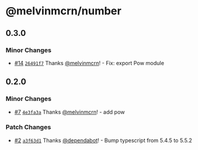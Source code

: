 # @melvinmcrn/number

## 0.3.0

### Minor Changes

- [#14](https://github.com/melvinmcrn/inj3k/pull/14) [`26491f7`](https://github.com/melvinmcrn/inj3k/commit/26491f7b5b578cf9a66dea7a3e1140d64e78ab70) Thanks [@melvinmcrn](https://github.com/melvinmcrn)! - Fix: export Pow module

## 0.2.0

### Minor Changes

- [#7](https://github.com/melvinmcrn/inj3k/pull/7)
  [`4e3fa3a`](https://github.com/melvinmcrn/inj3k/commit/4e3fa3a57700708319accd060401b8d2ac4e35e4) Thanks
  [@melvinmcrn](https://github.com/melvinmcrn)! - add pow

### Patch Changes

- [#2](https://github.com/melvinmcrn/inj3k/pull/2)
  [`a3f63d1`](https://github.com/melvinmcrn/inj3k/commit/a3f63d14d3371569fbea1ff3c2808a02f1889512) Thanks
  [@dependabot](https://github.com/apps/dependabot)! - Bump typescript from 5.4.5 to 5.5.2
